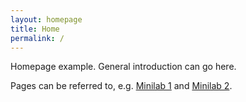 ```yaml
---
layout: homepage
title: Home
permalink: /
---
```


Homepage example. General introduction can go here.

Pages can be referred to, e.g. [Minilab 1](./Minilab1.md) and [Minilab 2](./Minilab2.md).